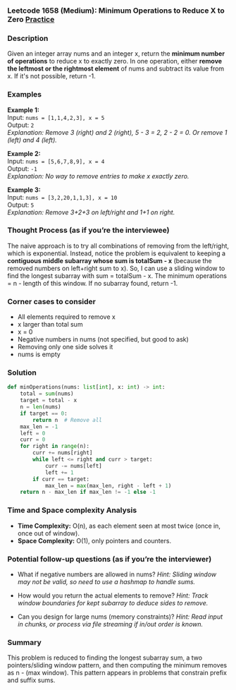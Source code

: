 ### Leetcode 1658 (Medium): Minimum Operations to Reduce X to Zero [Practice](https://leetcode.com/problems/minimum-operations-to-reduce-x-to-zero)

### Description  
Given an integer array nums and an integer x, return the **minimum number of operations** to reduce x to exactly zero. In one operation, either **remove the leftmost or the rightmost element** of nums and subtract its value from x. If it's not possible, return -1.

### Examples  

**Example 1:**  
Input: `nums = [1,1,4,2,3], x = 5`  
Output: `2`  
*Explanation: Remove 3 (right) and 2 (right), 5 - 3 = 2, 2 - 2 = 0. Or remove 1 (left) and 4 (left).*

**Example 2:**  
Input: `nums = [5,6,7,8,9], x = 4`  
Output: `-1`  
*Explanation: No way to remove entries to make x exactly zero.*

**Example 3:**  
Input: `nums = [3,2,20,1,1,3], x = 10`  
Output: `5`  
*Explanation: Remove 3+2+3 on left/right and 1+1 on right.*

### Thought Process (as if you’re the interviewee)  
The naive approach is to try all combinations of removing from the left/right, which is exponential. Instead, notice the problem is equivalent to keeping a **contiguous middle subarray whose sum is totalSum - x** (because the removed numbers on left+right sum to x). So, I can use a sliding window to find the longest subarray with sum = totalSum - x. The minimum operations = n - length of this window. If no subarray found, return -1.

### Corner cases to consider  
- All elements required to remove x
- x larger than total sum
- x = 0
- Negative numbers in nums (not specified, but good to ask)
- Removing only one side solves it
- nums is empty

### Solution

```python
def minOperations(nums: list[int], x: int) -> int:
    total = sum(nums)
    target = total - x
    n = len(nums)
    if target == 0:
        return n  # Remove all
    max_len = -1
    left = 0
    curr = 0
    for right in range(n):
        curr += nums[right]
        while left <= right and curr > target:
            curr -= nums[left]
            left += 1
        if curr == target:
            max_len = max(max_len, right - left + 1)
    return n - max_len if max_len != -1 else -1
```

### Time and Space complexity Analysis  
- **Time Complexity:** O(n), as each element seen at most twice (once in, once out of window).
- **Space Complexity:** O(1), only pointers and counters.


### Potential follow-up questions (as if you’re the interviewer)  

- What if negative numbers are allowed in nums?
  *Hint: Sliding window may not be valid, so need to use a hashmap to handle sums.*

- How would you return the actual elements to remove?
  *Hint: Track window boundaries for kept subarray to deduce sides to remove.*

- Can you design for large nums (memory constraints)?
  *Hint: Read input in chunks, or process via file streaming if in/out order is known.*

### Summary
This problem is reduced to finding the longest subarray sum, a two pointers/sliding window pattern, and then computing the minimum removes as n - (max window). This pattern appears in problems that constrain prefix and suffix sums.